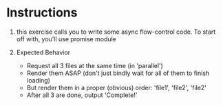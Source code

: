 # Instructions

1. this exercise calls you to write some async flow-control code. To start off with, you'll use promise module 

2. Expected Behavior
    - Request all 3 files at the same time (in 'parallel')
    - Render them ASAP (don't just bindly wait for all of them to finish loading)
    - But render them in a proper (obvious) order: 'file1', 'file2', 'file2'
    - After all 3 are done, output 'Complete!'